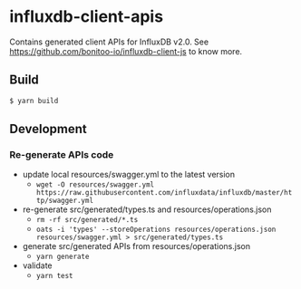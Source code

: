 # influxdb-client-apis

Contains generated client APIs for InfluxDB v2.0. See https://github.com/bonitoo-io/influxdb-client-js to know more.

## Build

```bash
$ yarn build
```

## Development

### Re-generate APIs code

- update local resources/swagger.yml to the latest version
  - `wget -O resources/swagger.yml https://raw.githubusercontent.com/influxdata/influxdb/master/http/swagger.yml`
- re-generate src/generated/types.ts and resources/operations.json
  - `rm -rf src/generated/*.ts`
  - `oats -i 'types' --storeOperations resources/operations.json resources/swagger.yml > src/generated/types.ts`
- generate src/generated APIs from resources/operations.json
  - `yarn generate`
- validate
  - `yarn test`
